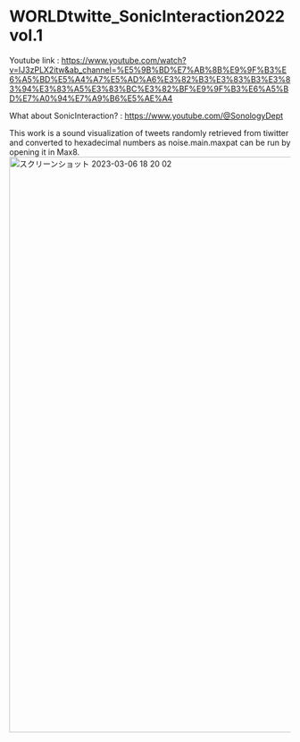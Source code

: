 # WORLDtwitte_SonicInteraction2022vol.1

Youtube link : https://www.youtube.com/watch?v=IJ3zPLX2itw&ab_channel=%E5%9B%BD%E7%AB%8B%E9%9F%B3%E6%A5%BD%E5%A4%A7%E5%AD%A6%E3%82%B3%E3%83%B3%E3%83%94%E3%83%A5%E3%83%BC%E3%82%BF%E9%9F%B3%E6%A5%BD%E7%A0%94%E7%A9%B6%E5%AE%A4

What about SonicInteraction? : https://www.youtube.com/@SonologyDept

This work is a sound visualization of tweets randomly retrieved from tiwitter and converted to hexadecimal numbers as noise.main.maxpat can be run by opening it in Max8.<br>
<img width="1029" alt="スクリーンショット 2023-03-06 18 20 02" src="https://user-images.githubusercontent.com/89235127/223068405-380aaed1-c97d-4323-bdd4-dff57787d1f4.png">
